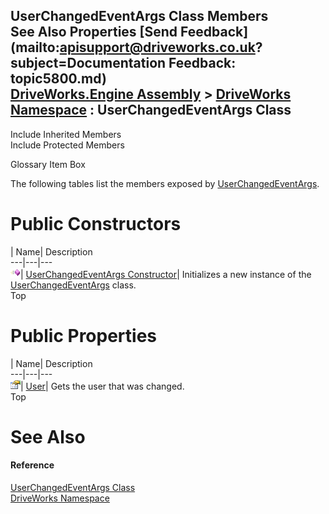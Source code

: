 UserChangedEventArgs Class Members   
See Also Properties [Send Feedback](mailto:apisupport@driveworks.co.uk?subject=Documentation Feedback: topic5800.md)  
[DriveWorks.Engine Assembly](topic2156.md) > [DriveWorks Namespace](topic2159.md) : UserChangedEventArgs Class  
---  
  
Include Inherited Members    
Include Protected Members  


Glossary Item Box

The following tables list the members exposed by [UserChangedEventArgs](topic5800.md).

# Public Constructors

| Name| Description  
---|---|---  
![Public Constructor](dotnetimages/publicConstructor.gif)| [UserChangedEventArgs Constructor](topic5807.md)| Initializes a new instance of the [UserChangedEventArgs](topic5800.md) class.   
Top

# Public Properties

| Name| Description  
---|---|---  
![Public Property](dotnetimages/publicProperty.gif)| [User](topic5808.md)| Gets the user that was changed.   
Top

# See Also

#### Reference

[UserChangedEventArgs Class](topic5800.md)   
[DriveWorks Namespace](topic2159.md)


